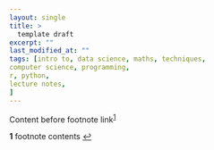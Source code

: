 ```yaml
---
layout: single
title: >
  template draft
excerpt: ""
last_modified_at: ""
tags: [intro to, data science, maths, techniques,
computer science, programming,
r, python,
lecture notes,
]
---
```


Content before footnote link<sup id="a1">[1](#f1)</sup>

<!-- footnotes -->
<b id="f1">1</b> footnote contents [↩](#a1)

<!-- reference style links -->
[the goog]: https://google.com

